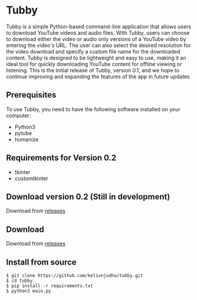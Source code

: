 # Tubby

Tubby is a simple Python-based command-line application that allows users to download YouTube videos and audio files. With Tubby, users can choose to download either the video or audio only versions of a YouTube video by entering the video's URL. The user can also select the desired resolution for the video download and specify a custom file name for the downloaded content. Tubby is designed to be lightweight and easy to use, making it an ideal tool for quickly downloading YouTube content for offline viewing or listening. This is the initial release of Tubby, version 0.1, and we hope to continue improving and expanding the features of the app in future updates

## Prerequisites

To use Tubby, you need to have the following software installed on your computer:

* Python3
* pytube
* humanize

## Requirements for Version 0.2

* tkinter
* customtkinter

## Download version 0.2 (Still in development)

Download from [releases](https://github.com/kelivnjudha/tubby/releases/tag/v0.2_demo)

## Download

Download from [releases](https://github.com/kelivnjudha/tubby/releases/tag/v0.1)

## Install from source
```
$ git clone https://github.com/kelivnjudha/tubby.git
$ cd tubby
$ pip install -r requirements.txt
$ python3 main.py
```

